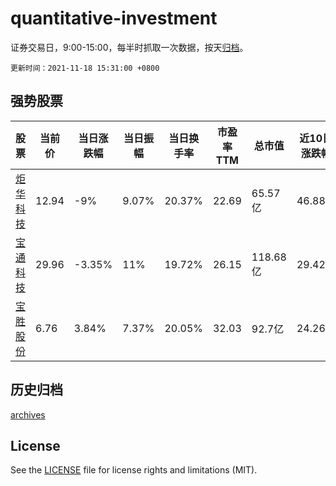 # quantitative-investment

证券交易日，9:00-15:00，每半时抓取一次数据，按天[归档](archives)。

`更新时间：2021-11-18 15:31:00 +0800`

## 强势股票

|股票|当前价|当日涨跌幅|当日振幅|当日换手率|市盈率TTM|总市值|近10日涨跌幅|
|----|----|----|----|----|----|----|----|
|[炬华科技](https://xueqiu.com/S/SZ300360)|12.94|-9%|9.07%|20.37%|22.69|65.57亿|46.88%|
|[宝通科技](https://xueqiu.com/S/SZ300031)|29.96|-3.35%|11%|19.72%|26.15|118.68亿|29.42%|
|[宝胜股份](https://xueqiu.com/S/SH600973)|6.76|3.84%|7.37%|20.05%|32.03|92.7亿|24.26%|

## 历史归档

[archives](archives)

## License

See the [LICENSE](LICENSE) file for license rights and limitations (MIT).